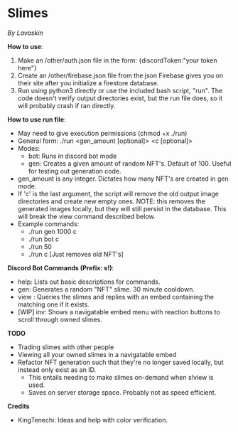 # Slimes
*By Lavaskin*

**How to use**:
1. Make an /other/auth.json file in the form: {discordToken:"your token here"}
2. Create an /other/firebase.json file from the json Firebase gives you on their site after you initialize a firestore database.
3. Run using python3 directly or use the included bash script, "run". The code doesn't verify output directories exist, but the run file does, so it will probably crash if ran directly.

**How to use run file**:
- May need to give execution permissions (chmod +x ./run)
- General form: ./run <mode> <gen_amount [optional]> <c [optional]>
- Modes:
	- bot: Runs in discord bot mode
	- gen: Creates a given amount of random NFT's. Default of 100. Useful for testing out generation code.
- gen_amount is any integer. Dictates how many NFT's are created in gen mode.
- If 'c' is the last argument, the script will remove the old output image directories and create new empty ones. NOTE: this removes the generated images locally, but they will still persist in the database. This will break the view command described below.
- Example commands:
	- ./run gen 1000 c
	- ./run bot c
	- ./run 50
	- ./run c [Just removes old NFT's]

**Discord Bot Commands (Prefix: s!)**:
- help: Lists out basic descriptions for commands.
- gen: Generates a random "NFT" slime. 30 minute cooldown.
- view <id>: Queries the slimes and replies with an embed containing the matching one if it exists.
- [WIP] inv: Shows a navigatable embed menu with reaction buttons to scroll through owned slimes.

**TODO**
- Trading slimes with other people
- Viewing all your owned slimes in a navigatable embed
- Refactor NFT generation such that they're no longer saved locally, but instead only exist as an ID.
	- This entails needing to make slimes on-demand when s!view is used.
	- Saves on server storage space. Probably not as speed efficient.

**Credits**
- KingTenechi: Ideas and help with color verification.